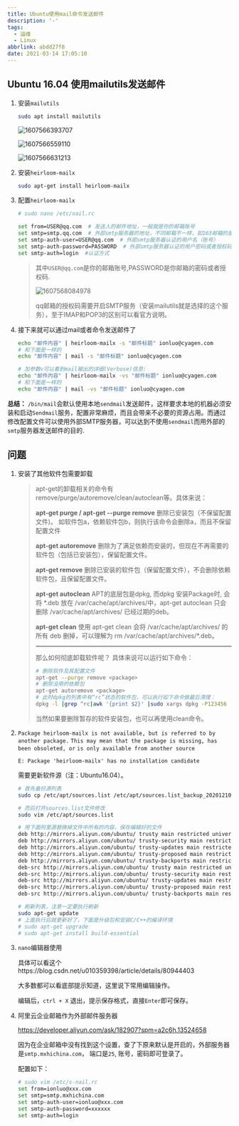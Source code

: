 ```yaml
---
title: Ubuntu使用mail命令发送邮件
description: '-'
tags:
  - 运维
  - Linux
abbrlink: abdd27f8
date: 2021-03-14 17:05:10
---
```




## Ubuntu 16.04 使用mailutils发送邮件

1. 安装`mailutils`

   ```bash
   sudo apt install mailutils
   ```

   ![1607566393707](assets/Ubuntu使用mail命令发送邮件/1607566393707.png)

   ![1607566559110](assets/Ubuntu使用mail命令发送邮件/1607566559110.png)

   ![1607566631213](assets/Ubuntu使用mail命令发送邮件/1607566631213.png)

2. 安装`heirloom-mailx`

   ```bash
   sudo apt-get install heirloom-mailx
   ```

3. 配置`heirloom-mailx`

   ```bash
   # sudo nano /etc/nail.rc
   
   set from=USER@qq.com  # 发送人的邮件地址，一般就是你的邮箱账号
   set smtp=smtp.qq.com  # 外部smtp服务器的地址，不同邮箱不一样，如163邮箱的是smtp.163.com
   set smtp-auth-user=USER@qq.com  # 外部smtp服务器认证的用户名（账号）
   set smtp-auth-password=PASSWORD  # 外部smtp服务器认证的用户密码或者授权码
   set smtp-auth=login  #认证方式
   ```

   > 其中`USER@qq.com`是你的邮箱账号,PASSWORD是你邮箱的密码或者授权码.
   >
   > ![1607568084978](assets/Ubuntu使用mail命令发送邮件/1607568084978.png)
   >
   > qq邮箱的授权码需要开启SMTP服务（安装mailutils就是选择的这个服务），至于IMAP和POP3的区别可以看官方说明。

4. 接下来就可以通过mail或者命令发送邮件了

   ```bash
   echo "邮件内容" | heirloom-mailx -s "邮件标题" ionluo@cyagen.com
   # 和下面是一样的
   echo "邮件内容" | mail -s "邮件标题" ionluo@cyagen.com
   
   # 加参数v可以看到mail输出的详细(Verbose)信息:
   echo "邮件内容" | heirloom-mailx -vs "邮件标题" ionluo@cyagen.com
   # 和下面是一样的
   echo "邮件内容" | mail -vs "邮件标题" ionluo@cyagen.com
   ```

   

**总结：**  `/bin/mail`会默认使用本地`sendmail`发送邮件，这样要求本地的机器必须安装和启动`Sendmail`服务，配置非常麻烦，而且会带来不必要的资源占用。而通过修改配置文件可以使用外部SMTP服务器，可以达到不使用`sendmail`而用外部的`smtp`服务器发送邮件的目的.



## 问题

1. 安装了其他软件包需要卸载

   > apt-get的卸载相关的命令有remove/purge/autoremove/clean/autoclean等。具体来说：
   >
   > **apt-get purge / apt-get --purge remove**
   > 删除已安装包（不保留配置文件)。
   > 如软件包a，依赖软件包b，则执行该命令会删除a，而且不保留配置文件
   >
   > **apt-get autoremove**
   > 删除为了满足依赖而安装的，但现在不再需要的软件包（包括已安装包），保留配置文件。
   >
   > **apt-get remove**
   > 删除已安装的软件包（保留配置文件），不会删除依赖软件包，且保留配置文件。
   >
   > **apt-get autoclean**
   > APT的底层包是dpkg, 而dpkg 安装Package时, 会将 *.deb 放在 /var/cache/apt/archives/中，apt-get autoclean 只会删除 /var/cache/apt/archives/ 已经过期的deb。
   >
   > **apt-get clean**
   > 使用 apt-get clean 会将 /var/cache/apt/archives/ 的 所有 deb 删掉，可以理解为 rm /var/cache/apt/archives/*.deb。
   >
   > ------
   >
   > 那么如何彻底卸载软件呢？
   > 具体来说可以运行如下命令：
   >
   > ```bash
   > # 删除软件及其配置文件
   > apt-get --purge remove <package>
   > # 删除没用的依赖包
   > apt-get autoremove <package>
   > # 此时dpkg的列表中有“rc”状态的软件包，可以执行如下命令做最后清理：
   > dpkg -l |grep ^rc|awk '{print $2}' |sudo xargs dpkg -P123456
   > ```
   >
   > 当然如果要删除暂存的软件安装包，也可以再使用clean命令。

2. `Package heirloom-mailx is not available, but is referred to by another package.`
   `This may mean that the package is missing, has been obsoleted, or`
   `is only available from another source`

   `E: Package 'heirloom-mailx' has no installation candidate`

   需要更新软件源（注：Ubuntu16.04）。

   ```bash
   # 首先备份源列表
   sudo cp /etc/apt/sources.list /etc/apt/sources.list_backup_20201210
   
   # 而后打开sources.list文件修改
   sudo vim /etc/apt/sources.list
   
   # 用下面阿里源替换掉文件中所有的内容，保存编辑好的文件
   deb http://mirrors.aliyun.com/ubuntu/ trusty main restricted universe multiverse 
   deb http://mirrors.aliyun.com/ubuntu/ trusty-security main restricted universe multiverse 
   deb http://mirrors.aliyun.com/ubuntu/ trusty-updates main restricted universe multiverse 
   deb http://mirrors.aliyun.com/ubuntu/ trusty-proposed main restricted universe multiverse 
   deb http://mirrors.aliyun.com/ubuntu/ trusty-backports main restricted universe multiverse 
   deb-src http://mirrors.aliyun.com/ubuntu/ trusty main restricted universe multiverse 
   deb-src http://mirrors.aliyun.com/ubuntu/ trusty-security main restricted universe multiverse 
   deb-src http://mirrors.aliyun.com/ubuntu/ trusty-updates main restricted universe multiverse 
   deb-src http://mirrors.aliyun.com/ubuntu/ trusty-proposed main restricted universe multiverse 
   deb-src http://mirrors.aliyun.com/ubuntu/ trusty-backports main restricted universe multiverse
   
   # 刷新列表，注意一定要执行刷新
   sudo apt-get update
   # 上面执行后就更新好了，下面是升级包和安装C/C++的编译环境
   # sudo apt-get upgrade
   # sudo apt-get install build-essential
   ```

3. `nano`编辑器使用

   具体可以看这个https://blog.csdn.net/u010359398/article/details/80944403

   大多数都可以看底部提示知道，这里说下常用编辑操作。

   编辑后，`ctrl + X` 退出，提示保存格式，直接`Enter`即可保存。

4. 阿里云企业邮箱作为外部邮件服务器

   https://developer.aliyun.com/ask/182907?spm=a2c6h.13524658

   因为在企业邮箱中没有找到这个设置，查了下原来默认是开启的，外部服务器是`smtp.mxhichina.com`， 端口是`25`, 账号，密码即可登录了。

   配置如下：

   ```bash
   # sudo vim /etc/s-nail.rc
   set from=ionluo@xxx.com
   set smtp=smtp.mxhichina.com
   set smtp-auth-user=ionluo@xxx.com
   set smtp-auth-password=xxxxxx
   set smtp-auth=login
   ```

   

